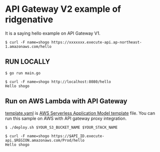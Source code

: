 # API Gateway V2 example of ridgenative

It is a saying hello example on API Gateway V1.

```
$ curl -F name=shogo https://xxxxxxx.execute-api.ap-northeast-1.amazonaws.com/hello
```

## RUN LOCALLY

```
$ go run main.go
```

```
$ curl -F name=shogo http://localhost:8080/hello
Hello shogo
```

## Run on AWS Lambda with API Gateway

[template.yaml](template.yaml) is [AWS Serverless Application Model template](https://github.com/awslabs/serverless-application-model/blob/master/versions/2016-10-31.md) file.
You can run this sample on AWS with API gateway proxy integration.

```
$ ./deploy.sh $YOUR_S3_BUCKET_NAME $YOUR_STACK_NAME
```

```
$ curl -F name=shogo https://$API_ID.execute-api.$REGION.amazonaws.com/Prod/hello
Hello shogo
```

